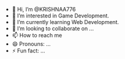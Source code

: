 - 👋 Hi, I’m @KRISHNAA776
- 👀 I’m interested in Game Development. 
- 🌱 I’m currently learning Web Development.
- 💞️ I’m looking to collaborate on ...
- 📫 How to reach me 
- 😄 Pronouns: ...
- ⚡ Fun fact: ...

<!---
KRISHNAA776/KRISHNAA776 is a ✨ special ✨ repository because its `README.md` (this file) appears on your GitHub profile.
You can click the Preview link to take a look at your changes.
--->
